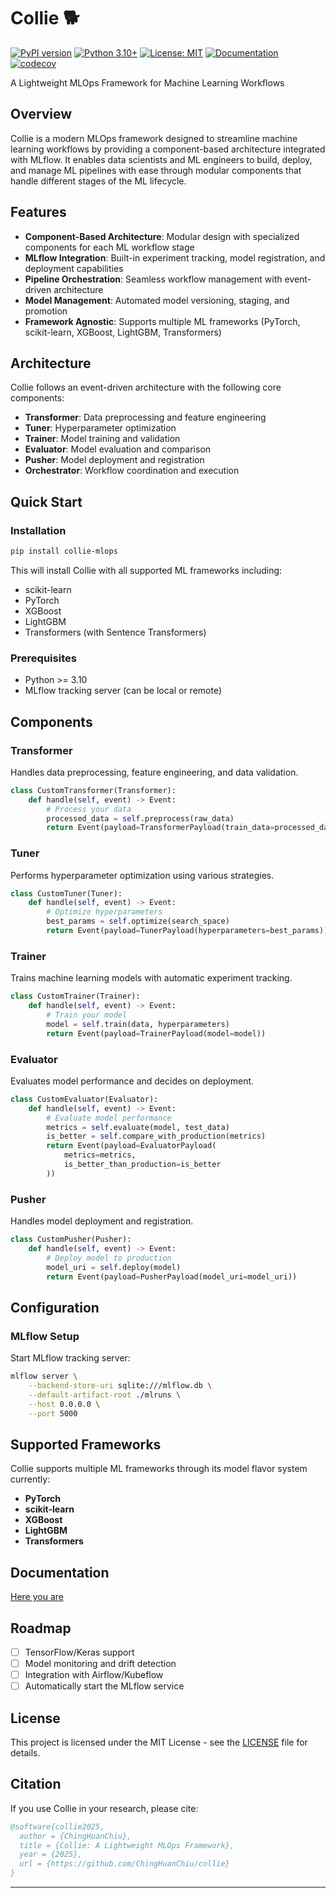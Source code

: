 # Collie 🐕

[![PyPI version](https://badge.fury.io/py/collie-mlops.svg)](https://badge.fury.io/py/collie-mlops)
[![Python 3.10+](https://img.shields.io/badge/python-3.10+-blue.svg)](https://www.python.org/downloads/)
[![License: MIT](https://img.shields.io/badge/License-MIT-yellow.svg)](https://opensource.org/licenses/MIT)
[![Documentation](https://img.shields.io/badge/docs-sphinx-blue.svg)](docs/_build/html/index.html)
[![codecov](https://codecov.io/gh/ChingHuanChiu/collie/branch/main/graph/badge.svg)](https://codecov.io/gh/ChingHuanChiu/collie)

A Lightweight MLOps Framework for Machine Learning Workflows


## Overview

Collie is a modern MLOps framework designed to streamline machine learning workflows by providing a component-based architecture integrated with MLflow. It enables data scientists and ML engineers to build, deploy, and manage ML pipelines with ease through modular components that handle different stages of the ML lifecycle.

## Features

- **Component-Based Architecture**: Modular design with specialized components for each ML workflow stage
- **MLflow Integration**: Built-in experiment tracking, model registration, and deployment capabilities
- **Pipeline Orchestration**: Seamless workflow management with event-driven architecture
- **Model Management**: Automated model versioning, staging, and promotion
- **Framework Agnostic**: Supports multiple ML frameworks (PyTorch, scikit-learn, XGBoost, LightGBM, Transformers)

## Architecture

Collie follows an event-driven architecture with the following core components:

- **Transformer**: Data preprocessing and feature engineering
- **Tuner**: Hyperparameter optimization
- **Trainer**: Model training and validation
- **Evaluator**: Model evaluation and comparison
- **Pusher**: Model deployment and registration
- **Orchestrator**: Workflow coordination and execution

## Quick Start

### Installation

```bash
pip install collie-mlops
```

This will install Collie with all supported ML frameworks including:
- scikit-learn
- PyTorch
- XGBoost
- LightGBM
- Transformers (with Sentence Transformers)

### Prerequisites

- Python >= 3.10
- MLflow tracking server (can be local or remote)


## Components

### Transformer
Handles data preprocessing, feature engineering, and data validation.

```python
class CustomTransformer(Transformer):
    def handle(self, event) -> Event:
        # Process your data
        processed_data = self.preprocess(raw_data)
        return Event(payload=TransformerPayload(train_data=processed_data))
```

### Tuner
Performs hyperparameter optimization using various strategies.

```python
class CustomTuner(Tuner):
    def handle(self, event) -> Event:
        # Optimize hyperparameters
        best_params = self.optimize(search_space)
        return Event(payload=TunerPayload(hyperparameters=best_params))
```

### Trainer
Trains machine learning models with automatic experiment tracking.

```python
class CustomTrainer(Trainer):
    def handle(self, event) -> Event:
        # Train your model
        model = self.train(data, hyperparameters)
        return Event(payload=TrainerPayload(model=model))
```

### Evaluator
Evaluates model performance and decides on deployment.

```python
class CustomEvaluator(Evaluator):
    def handle(self, event) -> Event:
        # Evaluate model performance
        metrics = self.evaluate(model, test_data)
        is_better = self.compare_with_production(metrics)
        return Event(payload=EvaluatorPayload(
            metrics=metrics, 
            is_better_than_production=is_better
        ))
```

### Pusher
Handles model deployment and registration.

```python
class CustomPusher(Pusher):
    def handle(self, event) -> Event:
        # Deploy model to production
        model_uri = self.deploy(model)
        return Event(payload=PusherPayload(model_uri=model_uri))
```

## Configuration

### MLflow Setup

Start MLflow tracking server:

```bash
mlflow server \
    --backend-store-uri sqlite:///mlflow.db \
    --default-artifact-root ./mlruns \
    --host 0.0.0.0 \
    --port 5000
```

## Supported Frameworks

Collie supports multiple ML frameworks through its model flavor system currently:

-  **PyTorch** 
-  **scikit-learn**
-  **XGBoost** 
-  **LightGBM**
-  **Transformers**


## Documentation

[Here you are]( https://collie-mlops.readthedocs.io/en/latest/getting_started.html )

## Roadmap

- [ ] TensorFlow/Keras support
- [ ] Model monitoring and drift detection
- [ ] Integration with Airflow/Kubeflow
- [ ] Automatically start the MLflow service

## License

This project is licensed under the MIT License - see the [LICENSE](LICENSE) file for details.

## Citation

If you use Collie in your research, please cite:

```bibtex
@software{collie2025,
  author = {ChingHuanChiu},
  title = {Collie: A Lightweight MLOps Framework},
  year = {2025},
  url = {https://github.com/ChingHuanChiu/collie}
}
```

---

